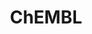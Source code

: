 ---
bigquery: https://console.cloud.google.com/bigquery?p=patents-public-data&d=ebi_chembl&page=dataset
citation: '"The ChEMBL database in 2017." Anna Gaulton, Anne Hersey, Michał Nowotka,
  A Patrícia Bento, Jon Chambers, David Mendez, Prudence Mutowo, Francis Atkinson,
  Louisa J Bellis, Elena Cibrián-Uhalte, Mark Davies, Nathan Dedman, Anneli Karlsson,
  María Paula Magariños, John P Overington, George Papadatos, Ines Smit, Andrew R
  Leach Nucleic acids Research (2017) 45 (Database Issue), D945-D954'
contributors: European Bioinformatics Institute
cost: None
description: ChEMBL Data is a manually curated database of small molecules used in
  drug discovery, including information about existing patented drugs.
documentation: 'schema: https://www.ebi.ac.uk/chembl/db_schema


  '
last_edit: Mon, 04 Apr 2022 19:07:30 GMT
location: https://console.cloud.google.com/marketplace/product/google_patents_public_datasets/chembl
maintained_by: EMBL-EBI, an outstation of European Molecular Biology Laboratory
related_publications: '

  ChEMBL: towards direct deposition of bioassay data.


  Mendez D, Gaulton A, Bento AP, Chambers J, De Veij M, Félix E, Magariños MP, Mosquera
  JF, Mutowo P, Nowotka M, Gordillo-Marañón M, Hunter F, Junco L, Mugumbate G, Rodriguez-Lopez
  M, Atkinson F, Bosc N, Radoux CJ, Segura-Cabrera A, Hersey A, Leach AR.


  — Nucleic Acids Res. 2019; 47(D1):D930-D940. doi: 10.1093/nar/gky1075

  '
schema_fields: '[''level4_description'', ''targcomp_id'', ''short_name'', ''assay_tissue'',
  ''stat'', ''published_units'', ''targrel_id'', ''downgraded'', ''hbd_lipinski'',
  ''job_id'', ''normal_range_max'', ''assay_category'', ''submission_date'', ''previous_company'',
  ''version'', ''level1_description'', ''src_id'', ''protein_class_synonym'', ''full_mwt'',
  ''standard_units'', ''chirality'', ''qed_weighted'', ''l7'', ''issue'', ''ddd_value'',
  ''site_id'', ''co_stem_id'', ''selectivity_comment'', ''relationship_type'', ''drug_record_id'',
  ''smid'', ''synonyms'', ''level3'', ''assay_type'', ''bao_id'', ''aidx'', ''l2'',
  ''normal_range_min'', ''domain_type'', ''usan_substem'', ''mc_tax_id'', ''pathway_id'',
  ''pubmed_id'', ''standard_value'', ''active_ingredient'', ''chebi_par_id'', ''level5'',
  ''name'', ''doc_id'', ''mc_target_accession'', ''ddd_comment'', ''last_page'', ''innovator_company'',
  ''assay_source'', ''target_mapping'', ''ass_cls_map_id'', ''cell_description'',
  ''met_comment'', ''l1'', ''label'', ''availability_type'', ''route'', ''relationship'',
  ''pathway_key'', ''first_approval'', ''canonical_smiles'', ''hba_lipinski'', ''l6'',
  ''mc_target_name'', ''direct_interaction'', ''l3'', ''sitecomp_id'', ''go_id'',
  ''end_position'', ''enzyme_name'', ''curation_comment'', ''cell_ontology_id'', ''updated_by'',
  ''src_short_name'', ''toid'', ''start_position'', ''compd_id'', ''cx_logd'', ''cell_source_tax_id'',
  ''subgroup'', ''species_group_flag'', ''molecular_mechanism'', ''doc_type'', ''usan_stem'',
  ''component_synonym'', ''stem_class'', ''withdrawn_reason'', ''idx'', ''ad_type'',
  ''annotation'', ''curated_by'', ''met_conversion'', ''l4'', ''cpd_str_alert_id'',
  ''mechanism_comment'', ''warnref_id'', ''oral'', ''authors'', ''units'', ''res_stem_id'',
  ''irac_class_id'', ''protclasssyn_id'', ''activity_comment'', ''publication_number'',
  ''met_id'', ''nda_type'', ''year'', ''first_page'', ''oc_id'', ''irac_code'', ''acd_most_bpka'',
  ''indref_id'', ''metref_id'', ''site_residues'', ''confidence_score'', ''hrac_class_id'',
  ''who_extra'', ''mol_atc_id'', ''accession'', ''product_id'', ''bei'', ''db_version'',
  ''approval_date'', ''standard_upper_value'', ''disease_efficacy'', ''orig_description'',
  ''frac_code'', ''assay_organism'', ''hba'', ''compound_key'', ''qudt_units'', ''warning_class'',
  ''src_description'', ''tid_fixed'', ''psa'', ''mutation'', ''comp_go_id'', ''smarts'',
  ''binding_site_comment'', ''standard_inchi'', ''acd_most_apka'', ''mc_organism'',
  ''text_value'', ''who_name'', ''class_level'', ''cell_id'', ''country'', ''cx_most_apka'',
  ''alogp'', ''mechanism_of_action'', ''title'', ''volume'', ''dosage_form'', ''entity_id'',
  ''actsm_id'', ''domain_name'', ''prod_pat_id'', ''helm_notation'', ''max_phase'',
  ''assay_id'', ''set_name'', ''sei'', ''dosed_ingredient'', ''compsyn_id'', ''cell_source_organism'',
  ''organism'', ''molecule_type'', ''related_tid'', ''db_source'', ''natural_product'',
  ''potential_duplicate'', ''warning_type'', ''aspect'', ''source_domain_id'', ''substrate_record_id'',
  ''withdrawn_flag'', ''assay_desc'', ''mc_target_type'', ''parent_type'', ''cell_name'',
  ''parenteral'', ''tbl'', ''parent_go_id'', ''as_id'', ''site_name'', ''path'', ''applicant_full_name'',
  ''withdrawn_class'', ''priority'', ''delist_flag'', ''indication_class'', ''source'',
  ''warning_id'', ''ref_type'', ''efo_term'', ''stem'', ''atc_code'', ''uberon_id'',
  ''assay_class_id'', ''domain_description'', ''usan_stem_definition'', ''log_id'',
  ''mesh_heading'', ''ref_url'', ''value'', ''cellosaurus_id'', ''mecref_id'', ''usan_year'',
  ''aromatic_rings'', ''assay_strain'', ''component_id'', ''ro3_pass'', ''sequence_md5sum'',
  ''cx_logp'', ''mec_id'', ''drug_substance_flag'', ''src_assay_id'', ''drugind_id'',
  ''hrac_code'', ''ingredient'', ''strength'', ''full_molformula'', ''assay_cell_type'',
  ''activity_id'', ''assay_test_type'', ''journal'', ''withdrawn_country'', ''hbd'',
  ''formulation_id'', ''major_class'', ''published_relation'', ''homologue'', ''uo_units'',
  ''comments'', ''acd_logp'', ''assay_param_id'', ''active_molregno'', ''prodrug'',
  ''bao_endpoint'', ''rgid'', ''ddd_id'', ''pchembl_value'', ''pref_name'', ''bao_format'',
  ''usan_stem_id'', ''topical'', ''assay_tax_id'', ''ref_id'', ''molregno'', ''metabolite_record_id'',
  ''frac_class_id'', ''result_flag'', ''std_act_id'', ''acd_logd'', ''parameter_value'',
  ''compound_name'', ''abstract'', ''mw_freebase'', ''updated_on'', ''level1'', ''parent_molregno'',
  ''predbind_id'', ''structure_type'', ''mw_monoisotopic'', ''syn_type'', ''protein_class_desc'',
  ''clo_id'', ''rtb'', ''published_type'', ''patent_id'', ''trade_name'', ''molfile'',
  ''variant_id'', ''num_alerts'', ''target_type'', ''upper_value'', ''mesh_id'', ''chembl_id'',
  ''doi'', ''therapeutic_flag'', ''type'', ''molsyn_id'', ''data_validity_comment'',
  ''standard_type'', ''creation_date'', ''definition'', ''alert_id'', ''action_type'',
  ''prediction_method'', ''num_lipinski_ro5_violations'', ''enzyme_tid'', ''standard_text_value'',
  ''tid'', ''cidx'', ''entity_type'', ''l5'', ''le'', ''level3_description'', ''bto_id'',
  ''status'', ''ridx'', ''comp_class_id'', ''parent_id'', ''ddd_admr'', ''src_compound_id'',
  ''component_type'', ''biocomp_id'', ''cx_most_bpka'', ''cell_source_tissue'', ''protein_class_id'',
  ''record_id'', ''level2_description'', ''alert_set_id'', ''company'', ''first_in_class'',
  ''patent_expire_date'', ''standard_flag'', ''last_active'', ''black_box_warning'',
  ''sequence'', ''mol_frac_id'', ''patent_use_code'', ''withdrawn_year'', ''inorganic_flag'',
  ''molecular_species'', ''relationship_desc'', ''ap_id'', ''caloha_id'', ''ddd_units'',
  ''mol_hrac_id'', ''polymer_flag'', ''research_stem'', ''alert_name'', ''parameter_type'',
  ''max_phase_for_ind'', ''warning_description'', ''description'', ''activity_count'',
  ''level4'', ''standard_inchi_key'', ''isoform'', ''l8'', ''standard_relation'',
  ''level2'', ''tissue_id'', ''target_desc'', ''relation'', ''lle'', ''mol_irac_id'',
  ''cl_lincs_id'', ''domain_id'', ''class_type'', ''efo_id'', ''heavy_atoms'', ''tax_id'',
  ''warning_year'', ''assay_subcellular_fraction'', ''published_value'', ''drug_product_flag'',
  ''num_ro5_violations'', ''patent_no'', ''warning_country'', ''confidence'']'
shortname: chembl
tags:
- biotechnology
- health
- chemical
- bioinformatics
- medical
terms_of_use: CC BY-SA 3.0
title: ChEMBL
uuid: e232a192-965c-4ec9-904c-155b6dfe56c5
---